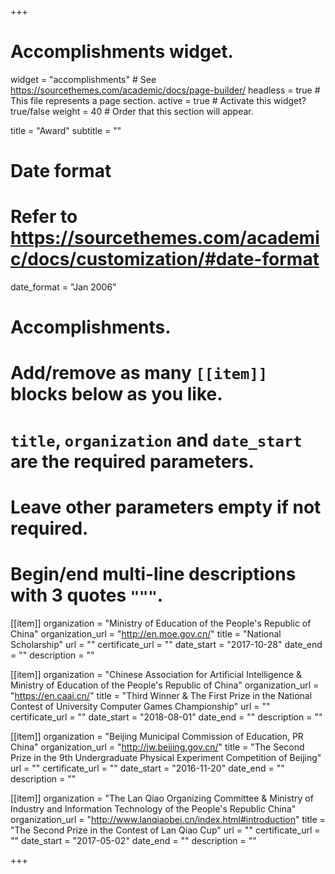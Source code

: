 +++
# Accomplishments widget.
widget = "accomplishments"  # See https://sourcethemes.com/academic/docs/page-builder/
headless = true  # This file represents a page section.
active = true  # Activate this widget? true/false
weight = 40  # Order that this section will appear.

title = "Award"
subtitle = ""

# Date format
#   Refer to https://sourcethemes.com/academic/docs/customization/#date-format
date_format = "Jan 2006"

# Accomplishments.
#   Add/remove as many `[[item]]` blocks below as you like.
#   `title`, `organization` and `date_start` are the required parameters.
#   Leave other parameters empty if not required.
#   Begin/end multi-line descriptions with 3 quotes `"""`.

[[item]]
  organization = "Ministry of Education of the People's Republic of China"
  organization_url = "http://en.moe.gov.cn/"
  title = "National Scholarship"
  url = ""
  certificate_url = ""
  date_start = "2017-10-28"
  date_end = ""
  description = ""

[[item]]
  organization = "Chinese Association for Artificial Intelligence & Ministry of Education of the People's Republic of China"
  organization_url = "https://en.caai.cn/"
  title = "Third Winner & The First Prize in the National Contest of University Computer Games Championship"
  url = ""
  certificate_url = ""
  date_start = "2018-08-01"
  date_end = ""
  description = ""

  [[item]]
  organization = "Beijing Municipal Commission of Education, PR China"
  organization_url = "http://jw.beijing.gov.cn/"
  title = "The Second Prize in the 9th Undergraduate Physical Experiment Competition of Beijing"
  url = ""
  certificate_url = ""
  date_start = "2016-11-20"
  date_end = ""
  description = ""

[[item]]
  organization = "The Lan Qiao Organizing Committee & Ministry of Industry and Information Technology of the People's Republic China"
  organization_url = "http://www.lanqiaobei.cn/index.html#introduction"
  title = "The Second Prize in the Contest of Lan Qiao Cup"
  url = ""
  certificate_url = ""
  date_start = "2017-05-02"
  date_end = ""
  description = ""


+++
